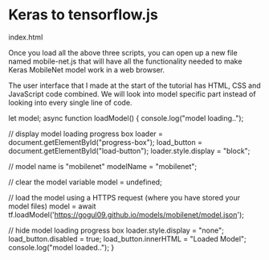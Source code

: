 # Keras to tensorflow.js


index.html 
	<script type="text/javascript" src="/js/imagenet_classes.js"></script> 
	<script src="https://cdn.jsdelivr.net/npm/@tensorflow/tfjs@latest"></script>
	<script type="text/javascript" src="https://code.jquery.com/jquery-2.1.1.min.js"></script> 

Once you load all the above three scripts, you can open up a new file named mobile-net.js that will have all the functionality needed to make Keras MobileNet model work in a web browser.

The user interface that I made at the start of the tutorial has HTML, CSS and JavaScript code combined. We will look into model specific part instead of looking into every single line of code.

let model;
async function loadModel() {
  console.log("model loading..");

  // display model loading progress box
  loader = document.getElementById("progress-box");
  load_button = document.getElementById("load-button");
  loader.style.display = "block";

  // model name is "mobilenet"
  modelName = "mobilenet";
  
  // clear the model variable
  model = undefined;
  
  // load the model using a HTTPS request (where you have stored your model files)
  model = await tf.loadModel('https://gogul09.github.io/models/mobilenet/model.json');
  
  // hide model loading progress box
  loader.style.display = "none";
  load_button.disabled = true;
  load_button.innerHTML = "Loaded Model";
  console.log("model loaded..");
}
